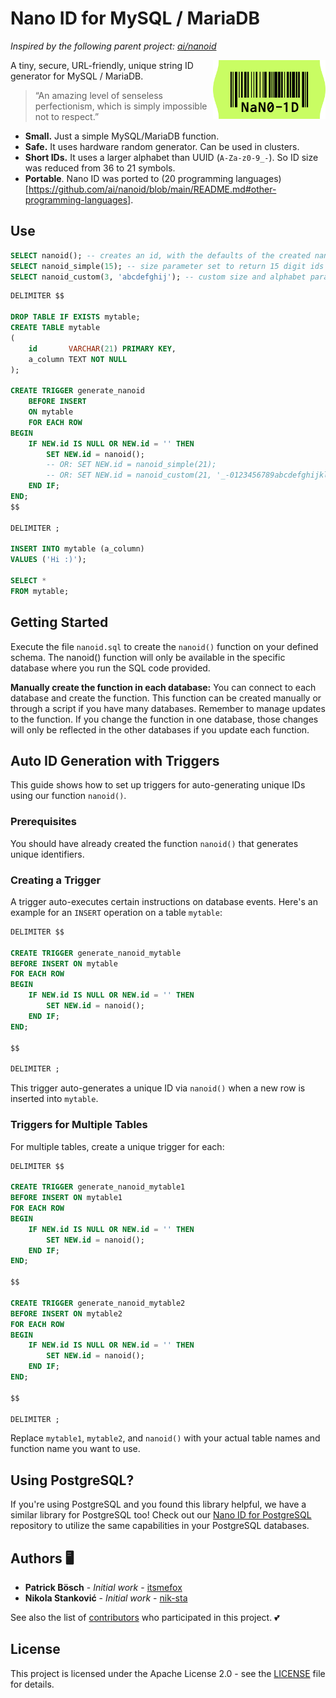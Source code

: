 # Nano ID for MySQL / MariaDB

_Inspired by the following parent project: [ai/nanoid](https://github.com/ai/nanoid)_

<img src="./logo.svg" align="right" alt="Nano ID logo by Anton Lovchikov" width="180" height="94">

A tiny, secure, URL-friendly, unique string ID generator for MySQL / MariaDB.

> “An amazing level of senseless perfectionism, which is simply impossible not to respect.”

* **Small.** Just a simple MySQL/MariaDB function.
* **Safe.** It uses hardware random generator. Can be used in clusters.
* **Short IDs.** It uses a larger alphabet than UUID (`A-Za-z0-9_-`).
  So ID size was reduced from 36 to 21 symbols.
* **Portable**. Nano ID was ported to (20 programming languages)[https://github.com/ai/nanoid/blob/main/README.md#other-programming-languages].

## Use
```sql
SELECT nanoid(); -- creates an id, with the defaults of the created nanoid() function.
SELECT nanoid_simple(15); -- size parameter set to return 15 digit ids only
SELECT nanoid_custom(3, 'abcdefghij'); -- custom size and alphabet parameters defined. nanoid() generates ids concerning them
```

```sql
DELIMITER $$

DROP TABLE IF EXISTS mytable;
CREATE TABLE mytable
(
    id       VARCHAR(21) PRIMARY KEY,
    a_column TEXT NOT NULL
);

CREATE TRIGGER generate_nanoid
    BEFORE INSERT
    ON mytable
    FOR EACH ROW
BEGIN
    IF NEW.id IS NULL OR NEW.id = '' THEN
        SET NEW.id = nanoid();
        -- OR: SET NEW.id = nanoid_simple(21);
        -- OR: SET NEW.id = nanoid_custom(21, '_-0123456789abcdefghijklmnopqrstuvwxyzABCDEFGHIJKLMNOPQRSTUVWXYZ');
    END IF;
END;
$$

DELIMITER ;

INSERT INTO mytable (a_column)
VALUES ('Hi :)');

SELECT *
FROM mytable;
```

## Getting Started

Execute the file `nanoid.sql` to create the `nanoid()` function on your defined schema. The nanoid() function will only be available in the specific database where you run the SQL code provided.

**Manually create the function in each database:** You can connect to each database and create the function. This function can be created manually or through a script if you have many databases. Remember to manage updates to the function. If you change the function in one database, those changes will only be reflected in the other databases if you update each function.

## Auto ID Generation with Triggers

This guide shows how to set up triggers for auto-generating unique IDs using our function `nanoid()`.

### Prerequisites

You should have already created the function `nanoid()` that generates unique identifiers.

### Creating a Trigger

A trigger auto-executes certain instructions on database events. Here's an example for an `INSERT` operation on a table `mytable`:

```sql
DELIMITER $$

CREATE TRIGGER generate_nanoid_mytable
BEFORE INSERT ON mytable
FOR EACH ROW
BEGIN
    IF NEW.id IS NULL OR NEW.id = '' THEN
        SET NEW.id = nanoid();
    END IF;
END;

$$

DELIMITER ;
```

This trigger auto-generates a unique ID via `nanoid()` when a new row is inserted into `mytable`.

### Triggers for Multiple Tables

For multiple tables, create a unique trigger for each:

```sql
DELIMITER $$

CREATE TRIGGER generate_nanoid_mytable1
BEFORE INSERT ON mytable1
FOR EACH ROW
BEGIN
    IF NEW.id IS NULL OR NEW.id = '' THEN
        SET NEW.id = nanoid();
    END IF;
END;

$$

CREATE TRIGGER generate_nanoid_mytable2
BEFORE INSERT ON mytable2
FOR EACH ROW
BEGIN
    IF NEW.id IS NULL OR NEW.id = '' THEN
        SET NEW.id = nanoid();
    END IF;
END;

$$

DELIMITER ;
```

Replace `mytable1`, `mytable2`, and `nanoid()` with your actual table names and function name you want to use.

## Using PostgreSQL?

If you're using PostgreSQL and you found this library helpful, we have a similar library for PostgreSQL too! Check out our [Nano ID for PostgreSQL](https://github.com/viascom/nanoid-postgres) repository to utilize the same capabilities in your PostgreSQL databases.

## Authors 🖥️

* **Patrick Bösch** - *Initial work* - [itsmefox](https://github.com/itsmefox)
* **Nikola Stanković** - *Initial work* - [nik-sta](https://github.com/nik-sta)

See also the list of [contributors](https://github.com/viascom/nanoid-mysql-mariadb/contributors) who participated in this project. 💕

## License

This project is licensed under the Apache License 2.0 - see the [LICENSE](LICENSE) file for details.
